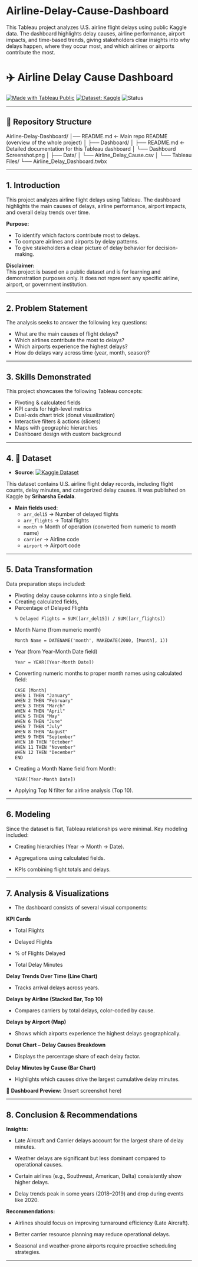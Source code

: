 # Airline-Delay-Cause-Dashboard
This Tableau project analyzes U.S. airline flight delays using public Kaggle data. The dashboard highlights delay causes, airline performance, airport impacts, and time-based trends, giving stakeholders clear insights into why delays happen, where they occur most, and which airlines or airports contribute the most.


# ✈️ Airline Delay Cause Dashboard

[![Made with Tableau Public](https://img.shields.io/badge/Made%20with-Tableau%20Public-blue?logo=tableau)](https://public.tableau.com/app/profile/ogheneochuko.ogidiagba/viz/AirlineDelayCause_17590191912560/AirlineDelayCause)
[![Dataset: Kaggle](https://img.shields.io/badge/Dataset-Kaggle-orange)](https://www.kaggle.com/datasets/sriharshaeedala/airline-delay?resource=download)
![Status](https://img.shields.io/badge/Status-Completed-success)

---

## 📂 Repository Structure
Airline-Delay-Dashboard/
│── README.md   ← Main repo README (overview of the whole project)
│
├── Dashboard/
│   ├── README.md   ← Detailed documentation for this Tableau dashboard
│   └── Dashboard Screenshot.png
│
├── Data/
│   └── Airline_Delay_Cause.csv
│
└── Tableau Files/
    └── Airline_Delay_Dashboard.twbx

---

## 1. Introduction

This project analyzes airline flight delays using Tableau. The dashboard highlights the main causes of delays, airline performance, airport impacts, and overall delay trends over time.

**Purpose:**

- To identify which factors contribute most to delays.  
- To compare airlines and airports by delay patterns.  
- To give stakeholders a clear picture of delay behavior for decision-making.  

**Disclaimer:**  
This project is based on a public dataset and is for learning and demonstration purposes only. It does not represent any specific airline, airport, or government institution.

---

## 2. Problem Statement

The analysis seeks to answer the following key questions:

- What are the main causes of flight delays?  
- Which airlines contribute the most to delays?  
- Which airports experience the highest delays?  
- How do delays vary across time (year, month, season)?  

---

## 3. Skills Demonstrated

This project showcases the following Tableau concepts:

- Pivoting & calculated fields  
- KPI cards for high-level metrics  
- Dual-axis chart trick (donut visualization)  
- Interactive filters & actions (slicers)  
- Maps with geographic hierarchies  
- Dashboard design with custom background  

---

## 4. 📂 Dataset  
- **Source**: [![Kaggle Dataset](https://img.shields.io/badge/Kaggle-Airline%20Delay%20Dataset-blue)](https://www.kaggle.com/datasets/sriharshaeedala/airline-delay?resource=download)

This dataset contains U.S. airline flight delay records, including flight counts, delay minutes, and categorized delay causes. It was published on Kaggle by **Sriharsha Eedala**.
- **Main fields used**:  
  - `arr_del15` → Number of delayed flights  
  - `arr_flights` → Total flights  
  - `month` → Month of operation (converted from numeric to month name)  
  - `carrier` → Airline code  
  - `airport` → Airport code

---

## 5. Data Transformation

Data preparation steps included:

- Pivoting delay cause columns into a single field.  
- Creating calculated fields,  
- Percentage of Delayed Flights
  ```text
  % Delayed Flights = SUM([arr_del15]) / SUM([arr_flights])

- Month Name (from numeric month)
  ```text
  Month Name = DATENAME('month', MAKEDATE(2000, [Month], 1))

- Year (from Year-Month Date field)
  ```text
  Year = YEAR([Year-Month Date])

- Converting numeric months to proper month names using calculated field:
  ```text
  CASE [Month]
  WHEN 1 THEN "January"
  WHEN 2 THEN "February"
  WHEN 3 THEN "March"
  WHEN 4 THEN "April"
  WHEN 5 THEN "May"
  WHEN 6 THEN "June"
  WHEN 7 THEN "July"
  WHEN 8 THEN "August"
  WHEN 9 THEN "September"
  WHEN 10 THEN "October"
  WHEN 11 THEN "November"
  WHEN 12 THEN "December"
  END

- Creating a Month Name field from Month:
  ```text
  YEAR([Year-Month Date])

- Applying Top N filter for airline analysis (Top 10).


---

## 6. Modeling

Since the dataset is flat, Tableau relationships were minimal. Key modeling included:

- Creating hierarchies (Year → Month → Date).

- Aggregations using calculated fields.

- KPIs combining flight totals and delays.

---

## 7. Analysis & Visualizations

- The dashboard consists of several visual components:

**KPI Cards**

- Total Flights

- Delayed Flights

- % of Flights Delayed

- Total Delay Minutes


**Delay Trends Over Time (Line Chart)**

- Tracks arrival delays across years.


**Delays by Airline (Stacked Bar, Top 10)**

- Compares carriers by total delays, color-coded by cause.


**Delays by Airport (Map)**

- Shows which airports experience the highest delays geographically.


**Donut Chart – Delay Causes Breakdown**

- Displays the percentage share of each delay factor.


**Delay Minutes by Cause (Bar Chart)**

- Highlights which causes drive the largest cumulative delay minutes.


📸 **Dashboard Preview:**
(Insert screenshot here)


---

## 8. Conclusion & Recommendations

**Insights:**

- Late Aircraft and Carrier delays account for the largest share of delay minutes.

- Weather delays are significant but less dominant compared to operational causes.

- Certain airlines (e.g., Southwest, American, Delta) consistently show higher delays.

- Delay trends peak in some years (2018–2019) and drop during events like 2020.


**Recommendations:**

- Airlines should focus on improving turnaround efficiency (Late Aircraft).

- Better carrier resource planning may reduce operational delays.

- Seasonal and weather-prone airports require proactive scheduling strategies.



---
